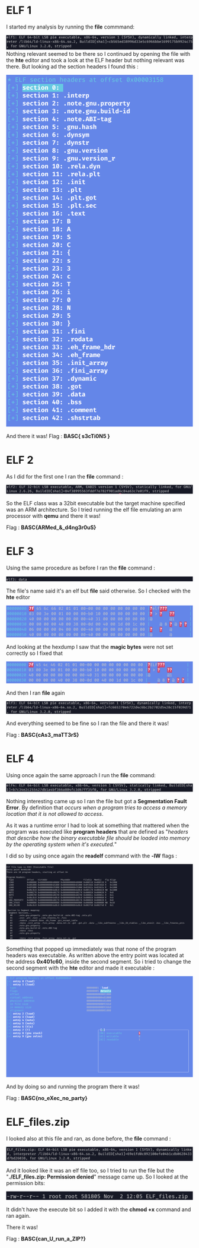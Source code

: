 # ELF 1

I started my analysis by running the **file** commmand:

![](img/file_elf1.png)
Nothing relevant seemed to be there so I continued by opening the file with the **hte** editor and took a look at the ELF header but nothing relevant was there.
But looking ad the section headers I found this :

![](img/section_headers_flag.png)

And there it was!
Flag : **BASC{ s3cTi0N5 }**

# ELF 2

As I did for the first one I ran the **file** command :

![](img/file_elf2.png)

So the ELF class was a 32bit executable but the target machine specified was an ARM architecture.
So I tried running the elf file emulating an arm processor with **qemu** and there it was!

Flag : **BASC{ARMed_&_d4ng3r0uS}**

# ELF 3

Using the same procedure as before I ran the **file** command :

![](img/file_elf3.png)

The file's name said it's an elf but **file** said otherwise.
So l checked with the **hte** editor

![](img/hex_elf3.png)

And looking at the hexdump I saw that the **magic bytes** were not set correctly so I fixed that

![](img/hex_elf3_fixed.png)

And then I ran **file** again

![](img/file_elf3_2nd.png)

And everything seemed to be fine so I ran the file and there it was!

Flag : **BASC{cAs3_maTT3rS}**

# ELF 4

Using once again the same approach I run the **file** command:

![](img/file_elf4.png)

Nothing interesting came up so I ran the file but got 
a **Segmentation Fault Error**.
By definition that *occurs when a program tries to access a memory location that it is not allowed to access*.

As it was a runtime error I had to look at something that mattered when the program was executed like **program headers** that are defined as "*headers that describe how the binary executable file should be loaded into memory by the operating system when it's executed.*"

I did so by using once again the **readelf** command with the **-lW** flags :

![](img/readelf_lW_elf4.png)

Something that popped up immediately was that none of the program headers was executable.
As written above the entry point was located at  the address **0x401c60**, inside the second segment.
So i tried to change the second segment with the **hte** editor and made it 
executable :

![](img/hte_make_executable_elf4.png)

And by doing so and running the program there it was!

Flag : **BASC{no_eXec_no_party}**

# ELF_files.zip

I looked also at this file and ran, as done before, the **file** command :

![](img/file_ELF_fileszip.png)

And it looked like it was an elf file too, so I tried to run the file but  the 
"**./ELF_files.zip: Permission denied**" message came up.
So I looked at the permission bits: 

![](img/Elfzip_permissions.png)

It didn't have the execute bit so I added it with the **chmod +x** command and ran again.

There it was!

Flag : **BASC{can_U_run_a_ZIP?}**
